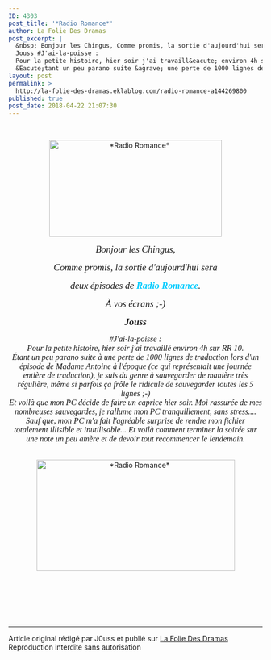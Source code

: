 ```yaml
---
ID: 4303
post_title: '*Radio Romance*'
author: La Folie Des Dramas
post_excerpt: |
  &nbsp; Bonjour les Chingus, Comme promis, la sortie d'aujourd'hui sera deux &eacute;pisodes de Radio Romance . &Agrave; vos &eacute;crans ;-)
  Jouss #J'ai-la-poisse :
  Pour la petite histoire, hier soir j'ai travaill&eacute; environ 4h sur RR 10.
  &Eacute;tant un peu parano suite &agrave; une perte de 1000 lignes de traduction lors d'un...
layout: post
permalink: >
  http://la-folie-des-dramas.eklablog.com/radio-romance-a144269800
published: true
post_date: 2018-04-22 21:07:30
---
```

<p style="text-align: center;">&nbsp;</p>
<p style="text-align: center;"><img src="https://united-subs.dearclouds.com/wp-content/uploads/2018/05/c604cbaefd5bc48e3208cbd3bb3ef7a5.jpg" alt="*Radio Romance*" width="342" height="192"/></p>
<p style="text-align: center;"><span style="font-size: 14pt; font-family: georgia, palatino;"><em>Bonjour les Chingus,</em></span></p>
<p style="text-align: center;"><span style="font-size: 14pt; font-family: georgia, palatino;"><em>Comme promis, la sortie d'aujourd'hui sera</em></span></p>
<p style="text-align: center;"><span style="font-size: 14pt; font-family: georgia, palatino;"><em>deux &eacute;pisodes de <span style="color: #00ccff;"><strong>Radio Romance</strong></span>.</em></span></p>
<p style="text-align: center;"><span style="font-size: 14pt; font-family: georgia, palatino;"><em>&Agrave; vos &eacute;crans ;-)<br/></em></span></p>
<p style="text-align: center;"><strong><span style="font-size: 14pt; font-family: georgia, palatino;"><em>Jouss</em></span></strong></p>
<p style="text-align: center;"><span style="font-size: 12pt; font-family: georgia, palatino;"><em>#J'ai-la-poisse :<br/>Pour la petite histoire, hier soir j'ai travaill&eacute; environ 4h sur RR 10.<br/>&Eacute;tant un peu parano suite &agrave; une perte de 1000 lignes de traduction lors d'un &eacute;pisode de Madame Antoine &agrave; l'&eacute;poque (ce qui repr&eacute;sentait une journ&eacute;e enti&egrave;re de traduction), je suis du genre &agrave; sauvegarder de mani&egrave;re tr&egrave;s r&eacute;guli&egrave;re, m&ecirc;me si parfois &ccedil;a fr&ocirc;le le ridicule de sauvegarder toutes les 5 lignes ;-)<br/>Et voil&agrave; que mon PC d&eacute;cide de faire un caprice hier soir. Moi rassur&eacute;e de mes nombreuses sauvegardes, je rallume mon PC tranquillement, sans stress....<br/>Sauf que, mon PC m'a fait l'agr&eacute;able surprise de rendre mon fichier totalement illisible et inutilisable... Et voil&agrave; comment terminer la soir&eacute;e sur une note un peu am&egrave;re et de devoir tout recommencer le lendemain. <br/><br/></em></span></p>
<p style="text-align: center;"><img src="http://ekladata.com/UJSbWR6rL1oyE4O6WV97xKurqjE@393x221.jpg" alt="*Radio Romance*" width="393" height="221"/></p>
<p style="text-align: center;">&nbsp;</p><br /><br /><br /><hr />Article original rédigé par J0uss et publié sur <a href="http://la-folie-des-dramas.eklablog.com/">La Folie Des Dramas</a> <br /> Reproduction interdite sans autorisation